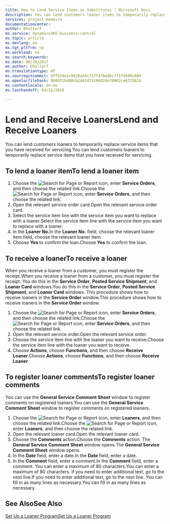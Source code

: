 ```yaml
---
title: How to Lend Service Items as Substitutes | Microsoft Docs
description: You can lend customers loaner items to temporarily replace service items that you have received for servicing.
services: project-madeira
documentationcenter: 
author: bholtorf
ms.service: dynamics365-business-central
ms.topic: article
ms.devlang: na
ms.tgt_pltfrm: na
ms.workload: na
ms.search.keywords: 
ms.date: 08/28/2017
ms.author: bholtorf
ms.translationtype: HT
ms.sourcegitcommit: d7fb34e1c9428a64c71ff47be8bcff174649c00d
ms.openlocfilehash: 068031b480cb2d43df2c6682de70902ce672581b
ms.contentlocale: en-au
ms.lasthandoff: 03/22/2018

---
```

# <a name="lend-and-receive-loaners"></a><span data-ttu-id="2616e-103">Lend and Receive Loaners</span><span class="sxs-lookup"><span data-stu-id="2616e-103">Lend and Receive Loaners</span></span>
<span data-ttu-id="2616e-104">You can lend customers loaners to temporarily replace service items that you have received for servicing.</span><span class="sxs-lookup"><span data-stu-id="2616e-104">You can lend customers loaners to temporarily replace service items that you have received for servicing.</span></span>  
  
## <a name="to-lend-a-loaner-item"></a><span data-ttu-id="2616e-105">To lend a loaner item</span><span class="sxs-lookup"><span data-stu-id="2616e-105">To lend a loaner item</span></span>    
1. <span data-ttu-id="2616e-106">Choose the ![Search for Page or Report](media/ui-search/search_small.png "Search for Page or Report icon") icon, enter **Service Orders**, and then choose the related link.</span><span class="sxs-lookup"><span data-stu-id="2616e-106">Choose the ![Search for Page or Report](media/ui-search/search_small.png "Search for Page or Report icon") icon, enter **Service Orders**, and then choose the related link.</span></span>  
2. <span data-ttu-id="2616e-107">Open the relevant service order card.</span><span class="sxs-lookup"><span data-stu-id="2616e-107">Open the relevant service order card.</span></span>  
3. <span data-ttu-id="2616e-108">Select the service item line with the service item you want to replace with a loaner.</span><span class="sxs-lookup"><span data-stu-id="2616e-108">Select the service item line with the service item you want to replace with a loaner.</span></span>  
4. <span data-ttu-id="2616e-109">In the **Loaner No.**</span><span class="sxs-lookup"><span data-stu-id="2616e-109">In the **Loaner No.**</span></span> <span data-ttu-id="2616e-110">field, choose the relevant loaner item.</span><span class="sxs-lookup"><span data-stu-id="2616e-110">field, choose the relevant loaner item.</span></span>  
5. <span data-ttu-id="2616e-111">Choose **Yes** to confirm the loan.</span><span class="sxs-lookup"><span data-stu-id="2616e-111">Choose **Yes** to confirm the loan.</span></span>  

## <a name="to-receive-a-loaner"></a><span data-ttu-id="2616e-112">To receive a loaner</span><span class="sxs-lookup"><span data-stu-id="2616e-112">To receive a loaner</span></span>  
<span data-ttu-id="2616e-113">When you receive a loaner from a customer, you must register the receipt.</span><span class="sxs-lookup"><span data-stu-id="2616e-113">When you receive a loaner from a customer, you must register the receipt.</span></span> <span data-ttu-id="2616e-114">You do this in the **Service Order**, **Posted Service Shipment**, and **Loaner Card** windows.</span><span class="sxs-lookup"><span data-stu-id="2616e-114">You do this in the **Service Order**, **Posted Service Shipment**, and **Loaner Card** windows.</span></span> <span data-ttu-id="2616e-115">This procedure shows how to receive loaners in the **Service Order** window.</span><span class="sxs-lookup"><span data-stu-id="2616e-115">This procedure shows how to receive loaners in the **Service Order** window.</span></span>  
  
1. <span data-ttu-id="2616e-116">Choose the ![Search for Page or Report](media/ui-search/search_small.png "Search for Page or Report icon") icon, enter **Service Orders**, and then choose the related link.</span><span class="sxs-lookup"><span data-stu-id="2616e-116">Choose the ![Search for Page or Report](media/ui-search/search_small.png "Search for Page or Report icon") icon, enter **Service Orders**, and then choose the related link.</span></span>  
2. <span data-ttu-id="2616e-117">Open the relevant service order.</span><span class="sxs-lookup"><span data-stu-id="2616e-117">Open the relevant service order.</span></span>  
3. <span data-ttu-id="2616e-118">Choose the service item line with the loaner you want to receive.</span><span class="sxs-lookup"><span data-stu-id="2616e-118">Choose the service item line with the loaner you want to receive.</span></span>  
4. <span data-ttu-id="2616e-119">Choose **Actions**, choose **Functions**, and then choose **Receive Loaner**.</span><span class="sxs-lookup"><span data-stu-id="2616e-119">Choose **Actions**, choose **Functions**, and then choose **Receive Loaner**.</span></span>  

## <a name="to-register-loaner-comments"></a><span data-ttu-id="2616e-120">To register loaner comments</span><span class="sxs-lookup"><span data-stu-id="2616e-120">To register loaner comments</span></span>  
<span data-ttu-id="2616e-121">You can use the **General Service Comment Sheet** window to register comments on registered loaners.</span><span class="sxs-lookup"><span data-stu-id="2616e-121">You can use the **General Service Comment Sheet** window to register comments on registered loaners.</span></span>  
  
1. <span data-ttu-id="2616e-122">Choose the ![Search for Page or Report](media/ui-search/search_small.png "Search for Page or Report icon") icon, enter **Loaners**, and then choose the related link.</span><span class="sxs-lookup"><span data-stu-id="2616e-122">Choose the ![Search for Page or Report](media/ui-search/search_small.png "Search for Page or Report icon") icon, enter **Loaners**, and then choose the related link.</span></span>  
2. <span data-ttu-id="2616e-123">Open the relevant loaner card.</span><span class="sxs-lookup"><span data-stu-id="2616e-123">Open the relevant loaner card.</span></span>  
3. <span data-ttu-id="2616e-124">Choose the **Comments** action.</span><span class="sxs-lookup"><span data-stu-id="2616e-124">Choose the **Comments** action.</span></span> <span data-ttu-id="2616e-125">The **General Service Comment Sheet** window opens.</span><span class="sxs-lookup"><span data-stu-id="2616e-125">The **General Service Comment Sheet** window opens.</span></span>  
4. <span data-ttu-id="2616e-126">In the **Date** field, enter a date.</span><span class="sxs-lookup"><span data-stu-id="2616e-126">In the **Date** field, enter a date.</span></span>  
5. <span data-ttu-id="2616e-127">In the **Comment** field, enter a comment.</span><span class="sxs-lookup"><span data-stu-id="2616e-127">In the **Comment** field, enter a comment.</span></span> <span data-ttu-id="2616e-128">You can enter a maximum of 80 characters.</span><span class="sxs-lookup"><span data-stu-id="2616e-128">You can enter a maximum of 80 characters.</span></span> <span data-ttu-id="2616e-129">If you need to enter additional text, go to the next line.</span><span class="sxs-lookup"><span data-stu-id="2616e-129">If you need to enter additional text, go to the next line.</span></span> <span data-ttu-id="2616e-130">You can fill in as many lines as necessary.</span><span class="sxs-lookup"><span data-stu-id="2616e-130">You can fill in as many lines as necessary.</span></span>  
  
## <a name="see-also"></a><span data-ttu-id="2616e-131">See Also</span><span class="sxs-lookup"><span data-stu-id="2616e-131">See Also</span></span>  
[<span data-ttu-id="2616e-132">Set Up a Loaner Program</span><span class="sxs-lookup"><span data-stu-id="2616e-132">Set Up a Loaner Program</span></span>](service-how-setup-loaner-program.md)   

